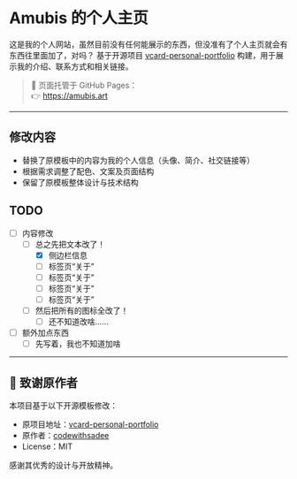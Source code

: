 


# Amubis 的个人主页

这是我的个人网站，虽然目前没有任何能展示的东西，但没准有了个人主页就会有东西往里面加了，对吗？
基于开源项目 [vcard-personal-portfolio](https://github.com/codewithsadee/vcard-personal-portfolio) 构建，用于展示我的介绍、联系方式和相关链接。

> 🚀 页面托管于 GitHub Pages：  
> 👉 https://amubis.art

---

## 修改内容

- 替换了原模板中的内容为我的个人信息（头像、简介、社交链接等）
- 根据需求调整了配色、文案及页面结构
- 保留了原模板整体设计与技术结构

## TODO 
- [ ] 内容修改
  - [ ] 总之先把文本改了！
    - [x] 侧边栏信息
    - [ ] 标签页“关于”
    - [ ] 标签页“关于”
    - [ ] 标签页“关于”
    - [ ] 标签页“关于”
  - [ ] 然后把所有的图标全改了！
    - [ ] 还不知道改啥……
- [ ] 额外加点东西
  - [ ] 先写着，我也不知道加啥

---

## 🙏 致谢原作者

本项目基于以下开源模板修改：

- 原项目地址：[vcard-personal-portfolio](https://github.com/codewithsadee/vcard-personal-portfolio)
- 原作者：[codewithsadee](https://github.com/codewithsadee)
- License：MIT

感谢其优秀的设计与开放精神。
